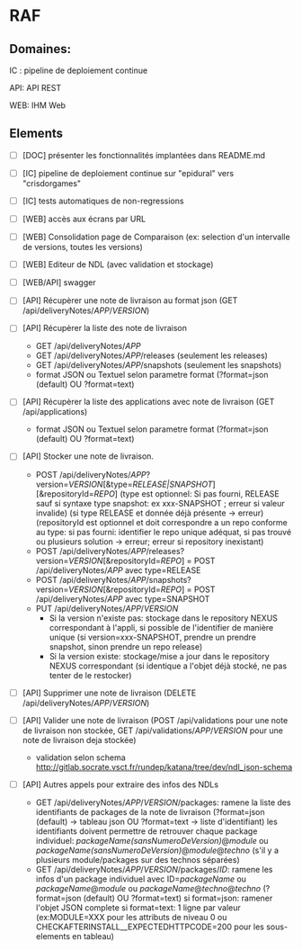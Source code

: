 # RAF

## Domaines:

IC : pipeline de deploiement continue

API: API REST

WEB: IHM Web

## Elements

- [ ] [DOC] présenter les fonctionnalités implantées dans README.md

- [ ] [IC] pipeline de deploiement continue sur "epidural" vers "crisdorgames"

- [ ] [IC] tests automatiques de non-regressions

- [ ] [WEB] accès aux écrans par URL 

- [ ] [WEB] Consolidation page de Comparaison (ex: selection d'un intervalle de versions, toutes les versions)

- [ ] [WEB] Editeur de NDL (avec validation et stockage)

- [ ] [WEB/API] swagger

- [ ] [API] Récupèrer une note de livraison au format json (GET /api/deliveryNotes/*APP*/*VERSION*)

- [ ] [API] Récupèrer la liste des note de livraison
    -  GET /api/deliveryNotes/*APP*
    -  GET /api/deliveryNotes/*APP*/releases (seulement les releases)
    -  GET /api/deliveryNotes/*APP*/snapshots (seulement les snapshots)
    -  format JSON ou Textuel selon parametre format (?format=json (default) OU ?format=text)

- [ ] [API] Récupèrer la liste des applications avec note de livraison (GET /api/applications)
    -  format JSON ou Textuel selon parametre format (?format=json (default) OU ?format=text)

- [ ] [API] Stocker une note de livraison.
    -  POST /api/deliveryNotes/*APP*?version=*VERSION*[&type=*RELEASE|SNAPSHOT*][&repositoryId=*REPO*]
       (type est optionnel: Si pas fourni, RELEASE sauf si syntaxe  type snapshot: ex xxx-SNAPSHOT ; erreur si valeur invalide)
       (si type RELEASE et donnée déjà présente -> erreur)
       (repositoryId est optionnel et doit correspondre a un repo conforme au type: si pas fourni: identifier le repo unique adéquat, si pas trouvé ou plusieurs solution -> erreur; erreur si repository inexistant)    
    -  POST /api/deliveryNotes/*APP*/releases?version=*VERSION*[&repositoryId=*REPO*] = POST /api/deliveryNotes/*APP* avec type=RELEASE
    -  POST /api/deliveryNotes/*APP*/snapshots?version=*VERSION*[&repositoryId=*REPO*] = POST /api/deliveryNotes/*APP* avec type=SNAPSHOT
    -  PUT /api/deliveryNotes/*APP*/*VERSION*
       - Si la version n'existe pas: stockage dans le repository NEXUS correspondant à l'appli, si possible de l'identifier de manière unique (si version=xxx-SNAPSHOT, prendre un prendre snapshot, sinon prendre un repo release)
       - Si la version existe: stockage/mise a jour dans le repository NEXUS correspondant (si identique a l'objet déjà stocké, ne pas tenter de le restocker)

- [ ] [API] Supprimer une note de livraison (DELETE /api/deliveryNotes/*APP*/*VERSION*)

- [ ] [API] Valider une note de livraison (POST /api/validations pour une note de livraison non stockée,  GET /api/validations/*APP*/*VERSION* pour une note de livraison deja stockée)
    -  validation selon schema http://gitlab.socrate.vsct.fr/rundep/katana/tree/dev/ndl_json-schema

- [ ] [API] Autres appels pour extraire des infos des NDLs
    - GET /api/deliveryNotes/*APP*/*VERSION*/packages: ramene la liste des identifiants de packages de la note de livraison
      (?format=json (default) -> tableau json OU ?format=text -> liste d'identifiant)
      les identifiants doivent permettre de retrouver chaque package individuel: *packageName(sansNumeroDeVersion)*@*module* ou *packageName(sansNumeroDeVersion)*@*module*@*techno* (s'il y a plusieurs module/packages sur des technos séparées)
    - GET /api/deliveryNotes/*APP*/*VERSION*/packages/*ID*: ramene les infos d'un package individuel
      avec ID=*packageName* ou *packageName*@*module* ou *packageName*@*techno*@*techno*
      (?format=json (default) OU ?format=text)
      si format=json: ramener l'objet JSON complete
      si format=text: 1 ligne par valeur (ex:MODULE=XXX pour les attributs de niveau 0 ou CHECKAFTERINSTALL_<index>_EXPECTEDHTTPCODE=200 pour les sous-elements en tableau)

